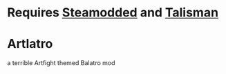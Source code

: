 # Requires [Steamodded](https://github.com/Steamodded/smods/wiki/) and [Talisman](https://github.com/MathIsFun0/Talisman/tree/main?tab=readme-ov-file)
# Artlatro
a terrible Artfight themed Balatro mod
